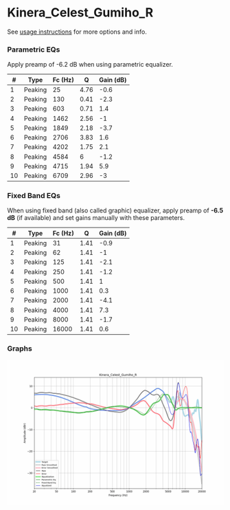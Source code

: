 # Kinera_Celest_Gumiho_R
See [usage instructions](https://github.com/jaakkopasanen/AutoEq#usage) for more options and info.

### Parametric EQs
Apply preamp of -6.2 dB when using parametric equalizer.

|   # | Type    |   Fc (Hz) |    Q |   Gain (dB) |
|-----|---------|-----------|------|-------------|
|   1 | Peaking |        25 | 4.76 |        -0.6 |
|   2 | Peaking |       130 | 0.41 |        -2.3 |
|   3 | Peaking |       603 | 0.71 |         1.4 |
|   4 | Peaking |      1462 | 2.56 |        -1   |
|   5 | Peaking |      1849 | 2.18 |        -3.7 |
|   6 | Peaking |      2706 | 3.83 |         1.6 |
|   7 | Peaking |      4202 | 1.75 |         2.1 |
|   8 | Peaking |      4584 | 6    |        -1.2 |
|   9 | Peaking |      4715 | 1.94 |         5.9 |
|  10 | Peaking |      6709 | 2.96 |        -3   |

### Fixed Band EQs
When using fixed band (also called graphic) equalizer, apply preamp of **-6.5 dB** (if available) and set gains manually with these parameters.

|   # | Type    |   Fc (Hz) |    Q |   Gain (dB) |
|-----|---------|-----------|------|-------------|
|   1 | Peaking |        31 | 1.41 |        -0.9 |
|   2 | Peaking |        62 | 1.41 |        -1   |
|   3 | Peaking |       125 | 1.41 |        -2.1 |
|   4 | Peaking |       250 | 1.41 |        -1.2 |
|   5 | Peaking |       500 | 1.41 |         1   |
|   6 | Peaking |      1000 | 1.41 |         0.3 |
|   7 | Peaking |      2000 | 1.41 |        -4.1 |
|   8 | Peaking |      4000 | 1.41 |         7.3 |
|   9 | Peaking |      8000 | 1.41 |        -1.7 |
|  10 | Peaking |     16000 | 1.41 |         0.6 |

### Graphs
![](./Kinera_Celest_Gumiho_R.png)
